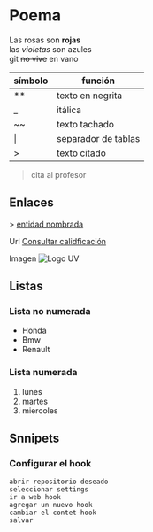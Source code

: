 # Poema
Las rosas son **rojas**  
las _violetas_ son azules  
git ~~no vive~~ en vano

|símbolo|función|
|-|-|
|**|texto en negrita|
|_|itálica|
|~~|texto tachado|
|\||separador de tablas|
|>|texto citado|

> cita al profesor

## Enlaces
&gt; [entidad nombrada](https://es.wikipedia.org/wiki/Anexo:Referencias_a_entidades_de_caracteres_XML_y_HTML)


 Url [Consultar calidficación](https://www.uv.mx/calificaciones)  
 
 Imagen ![Logo UV](https://www.uv.mx/v2/images/logouv.jpg)

 ## Listas  
 ### Lista no numerada
 * Honda
 * Bmw
 * Renault
   
 ### Lista numerada
 1. lunes
 2. martes
 3. miercoles

## Snnipets  
### Configurar el hook
```
abrir repositorio deseado  
seleccionar settings  
ir a web hook  
agregar un nuevo hook  
cambiar el contet-hook  
salvar
```
